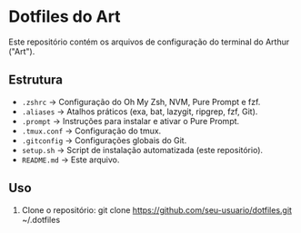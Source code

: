 # Dotfiles do Art

Este repositório contém os arquivos de configuração do terminal do Arthur ("Art").

## Estrutura

- `.zshrc` &rarr; Configuração do Oh My Zsh, NVM, Pure Prompt e fzf.
- `.aliases` &rarr; Atalhos práticos (exa, bat, lazygit, ripgrep, fzf, Git).
- `.prompt` &rarr; Instruções para instalar e ativar o Pure Prompt.
- `.tmux.conf` &rarr; Configuração do tmux.
- `.gitconfig` &rarr; Configurações globais do Git.
- `setup.sh` &rarr; Script de instalação automatizada (este repositório).
- `README.md` &rarr; Este arquivo.

## Uso

1. Clone o repositório:
   git clone https://github.com/seu-usuario/dotfiles.git ~/.dotfiles
